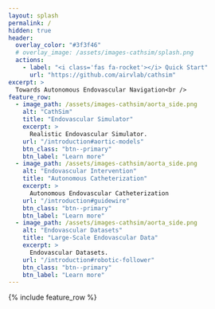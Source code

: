 ```yaml
---
layout: splash
permalink: /
hidden: true
header:
  overlay_color: "#3f3f46"
  # overlay_image: /assets/images-cathsim/splash.png
  actions:
    - label: "<i class='fas fa-rocket'></i> Quick Start"
      url: "https://github.com/airvlab/cathsim"
excerpt: >
  Towards Autonomous Endovascular Navigation<br />
feature_row:
  - image_path: /assets/images-cathsim/aorta_side.png
    alt: "CathSim"
    title: "Endovascular Simulator"
    excerpt: >
      Realistic Endovascular Simulator.
    url: "/introduction#aortic-models"
    btn_class: "btn--primary"
    btn_label: "Learn more"
  - image_path: /assets/images-cathsim/aorta_side.png
    alt: "Endovascular Intervention"
    title: "Autonomous Catheterization"
    excerpt: > 
      Autonomous Endovascular Catheterization
    url: "/introduction#guidewire"
    btn_class: "btn--primary"
    btn_label: "Learn more"
  - image_path: /assets/images-cathsim/aorta_side.png
    alt: "Endovascular Datasets"
    title: "Large-Scale Endovascular Data"
    excerpt: >
      Endovascular Datasets.
    url: "/introduction#robotic-follower"
    btn_class: "btn--primary"
    btn_label: "Learn more"      
---
```


{% include feature_row %}
